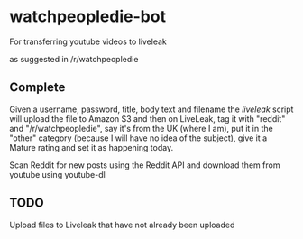 watchpeopledie-bot
==================

For transferring youtube videos to liveleak

as suggested in /r/watchpeopledie

Complete
--------

Given a username, password, title, body text and filename the *liveleak* script will upload the file to Amazon S3 and then on LiveLeak, tag it with "reddit" and "/r/watchpeopledie", say it's from the UK (where I am), put it in the "other" category (because I will have no idea of the subject), give it a Mature rating and set it as happening today.

Scan Reddit for new posts using the Reddit API and download them from youtube using youtube-dl

TODO
----

Upload files to Liveleak that have not already been uploaded
